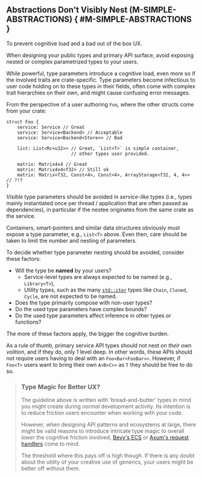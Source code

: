 ﻿<!-- Copyright (c) Microsoft Corporation. Licensed under the MIT license. -->

## Abstractions Don't Visibly Nest (M-SIMPLE-ABSTRACTIONS) { #M-SIMPLE-ABSTRACTIONS }

<why>To prevent cognitive load and a bad out of the box UX.</why>
<guideline-status><draft/></guideline-status>

When designing your public types and primary API surface, avoid exposing nested or complex parametrized types to your users.

While powerful, type parameters introduce a cognitive load, even more so if the involved traits are crate-specific. Type parameters
become infectious to user code holding on to these types in their fields, often come with complex trait hierarchies on their own, and
might cause confusing error messages.

From the perspective of a user authoring `Foo`, where the other structs come from your crate:

```rust,ignore
struct Foo {
    service: Service // Great
    service: Service<Backend> // Acceptable
    service: Service<Backend<Store>> // Bad

    list: List<Rc<u32>> // Great, `List<T>` is simple container,
                        // other types user provided.

    matrix: Matrix4x4 // Great
    matrix: Matrix4x4<f32> // Still ok
    matrix: Matrix<f32, Const<4>, Const<4>, ArrayStorage<f32, 4, 4>> // ?!?
}
```

_Visible_ type parameters should be avoided in _service-like_ types (i.e., types mainly instantiated once per thread / application that are often passed
as dependencies), in particular if the nestee originates from the same crate as the service.

Containers, smart-pointers and similar data structures obviously must expose a type parameter, e.g., `List<T>` above. Even then, care should
be taken to limit the number and nesting of parameters.

To decide whether type parameter nesting should be avoided, consider these factors:

- Will the type be **named** by your users?
  - Service-level types are always expected to be named (e.g., `Library<T>`),
  - Utility types, such as the many [`std::iter`](https://doc.rust-lang.org/stable/std/iter/index.html) types like `Chain`, `Cloned`, `Cycle`, are not
    expected to be named.
- Does the type primarily compose with non-user types?
- Do the used type parameters have complex bounds?
- Do the used type parameters affect inference in other types or functions?

The more of these factors apply, the bigger the cognitive burden.

As a rule of thumb, primary service API types should not nest _on their own volition_, and if they do, only 1 level deep. In other words, these
APIs should not require users having to deal with an `Foo<Bar<FooBar>>`. However, if `Foo<T>` users want to bring their own `A<B<C>>` as `T` they
should be free to do so.

> ### <tip></tip> Type Magic for Better UX?
>
> The guideline above is written with 'bread-and-butter' types in mind you might create during  _normal_ development activity. Its intention is to
> reduce friction users encounter when working with your code.
>
> However, when designing API patterns and ecosystems at large, there might be valid reasons to introduce intricate type magic to overall _lower_
> the cognitive friction involved, [Bevy's ECS](https://docs.rs/bevy_ecs/latest/bevy_ecs/) or
> [Axum's request handlers](https://docs.rs/axum/latest/axum/handler/trait.Handler.html) come to mind.
>
> The threshold where this pays off is high though. If there is any doubt about the utility of your creative use of generics, your users might be
> better off without them.
